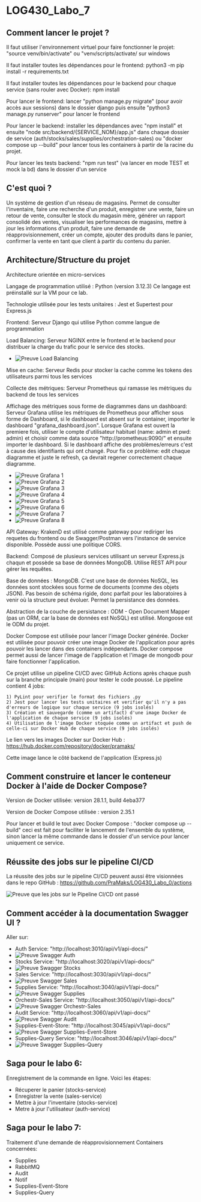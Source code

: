 # LOG430_Labo_7

## Comment lancer le projet ?
Il faut utiliser l'environnement virtuel pour faire fonctionner le projet: "source venv/bin/activate" ou "venv/scripts/activate/ sur windows

Il faut installer toutes les dépendances pour le frontend: python3 -m pip install -r requirements.txt

Il faut installer toutes les dépendances pour le backend pour chaque service (sans rouler avec Docker): npm install

Pour lancer le frontend: lancer "python manage.py migrate" (pour avoir accès aux sessions) dans le dossier django puis ensuite "python3 manage.py runserver" pour lancer le frontend

Pour lancer le backend: installer les dépendances avec "npm install" et ensuite "node src/backend/{SERVICE_NOM}/app.js" dans chaque dossier de service (auth/stocks/sales/supplies/orchestration-sales) ou "docker compose up --build" pour lancer tous les containers à partir de la racine du projet.

Pour lancer les tests backend: "npm run test" (va lancer en mode TEST et mock la bd) dans le dossier d'un service

## C'est quoi ?

Un système de gestion d'un réseau de magasins. Permet de consulter l'inventaire, faire une recherche d'un produit, enregistrer une vente, faire un retour de vente, consulter le stock du magasin mère, générer un rapport consolidé des ventes, visualiser les performances de magasins, mettre à jour les informations d'un produit, faire une demande de réapprovisionnement, créer un compte, ajouter des produits dans le panier, confirmer la vente en tant que client à partir du contenu du panier.

## Architecture/Structure du projet

Architecture orientée en micro-services

Langage de programmation utilisé : Python (version 3.12.3)
Ce langage est préinstallé sur la VM pour ce lab. 

Technologie utilisée pour les tests unitaires : Jest et Supertest pour Express.js

Frontend: Serveur Django qui utilise Python comme langue de programmation

Load Balancing: Serveur NGINX entre le frontend et le backend pour distribuer la charge du trafic pour le service des stocks.

- ![Preuve Load Balancing](docs/loadbalancing.png)

Mise en cache: Serveur Redis pour stocker la cache comme les tokens des utilisateurs parmi tous les services

Collecte des métriques: Serveur Prometheus qui ramasse les métriques du backend de tous les services

Affichage des métriques sous forme de diagrammes dans un dashboard: Serveur Grafana utilise les métriques de Prometheus pour afficher sous forme de Dashboard, si le dashboard est absent sur le container, importer le dashboard "grafana_dashboard.json". Lorsque Grafana est ouvert la premiere fois, utiliser le compte d'utilisateur habituel (name: admin et pwd: admin) et choisir comme data source "http://prometheus:9090/" et ensuite importer le dashboard. Si le dashboard affiche des problèmes/erreurs c'est à cause des identifiants qui ont changé. Pour fix ce problème: edit chaque diagramme et juste le refresh, ça devrait regener correctement chaque diagramme.

- ![Preuve Grafana 1](docs/grafana1.png)
- ![Preuve Grafana 2](docs/grafana2.png)
- ![Preuve Grafana 3](docs/grafana3.png)
- ![Preuve Grafana 4](docs/grafana4.png)
- ![Preuve Grafana 5](docs/grafana5.png)
- ![Preuve Grafana 6](docs/grafana6.png)
- ![Preuve Grafana 7](docs/grafana7.png)
- ![Preuve Grafana 8](docs/grafana8.png)

API Gateway: KrakenD est utilisé comme gateway pour rediriger les requetes du frontend ou de Swagger/Postman vers l'instance de service disponible. Possède aussi une politique CORS.

Backend: Composé de plusieurs services utilisant un serveur Express.js chaqun et possède sa base de données MongoDB. Utilise REST API pour gérer les requêtes.

Base de données : MongoDB. C'est une base de données NoSQL, les données sont stockées sous forme de documents (comme des objets JSON). Pas besoin de schéma rigide, donc parfait pour les laboratoires à venir où la structure peut évoluer. Permet la persistance des données.

Abstraction de la couche de persistance : ODM - Open Document Mapper (pas un ORM, car la base de données est NoSQL) est utilisé. Mongoose est le ODM du projet.

Docker Compose est utilisée pour lancer l'image Docker générée. Docker est utilisée pour pouvoir créer une image Docker de l'application pour après pouvoir les lancer dans des containers indépendants. Docker compose permet aussi de lancer l'image de l'application et l'image de mongodb pour faire fonctionner l'application.

Ce projet utilise un pipeline CI/CD avec GitHub Actions après chaque push sur la branche principale (main) pour tester le code poussé. Le pipeline contient 4 jobs:

    1) PyLint pour verifier le format des fichiers .py
    2) Jest pour lancer les tests unitaires et verifier qu'il n'y a pas d'erreurs de logique sur chaque service (9 jobs isolés)
    3) Création et sauvegarde (comme un artifact) d'une image Docker de l'application de chaque service (9 jobs isolés)
    4) Utilisation de l'image Docker stoquée comme un artifact et push de celle-ci sur Docker Hub de chaque service (9 jobs isolés)

Le lien vers les images Docker sur Docker Hub : https://hub.docker.com/repository/docker/pramaks/

Cette image lance le côté backend de l'application (Express.js)

## Comment construire et lancer le conteneur Docker à l'aide de Docker Compose?

Version de Docker utilisée: version 28.1.1, build 4eba377

Version de Docker Compose utilisée : version 2.35.1

Pour lancer et build le tout avec Docker Compose : "docker compose up --build" ceci est fait pour faciliter le lancement de l'ensemble du système,
sinon lancer la même commande dans le dossier d'un service pour lancer uniquement ce service.

## Réussite des jobs sur le pipeline CI/CD

La réussite des jobs sur le pipeline CI/CD peuvent aussi être visionnées dans le repo GitHub : https://github.com/PraMaks/LOG430_Labo_0/actions

![Preuve que les jobs sur le Pipeline CI/CD ont passé](docs/preuvePipelineCICD.png)

## Comment accéder à la documentation Swagger UI ?

Aller sur:
- Auth Service: "http://localhost:3010/api/v1/api-docs/"
- ![Preuve Swagger Auth](docs/PreuveSwagger1.png)
- Stocks Service: "http://localhost:3020/api/v1/api-docs/"
- ![Preuve Swagger Stocks](docs/PreuveSwagger2.png)
- Sales Service: "http://localhost:3030/api/v1/api-docs/"
- ![Preuve Swagger Sales](docs/PreuveSwagger3.png)
- Supplies Service: "http://localhost:3040/api/v1/api-docs/"
- ![Preuve Swagger Supplies](docs/PreuveSwagger4.png)
- Orchestr-Sales Service: "http://localhost:3050/api/v1/api-docs/"
- ![Preuve Swagger Orchestr-Sales](docs/PreuveSwagger5.png)
- Audit Service: "http://localhost:3060/api/v1/api-docs/"
- ![Preuve Swagger Audit](docs/PreuveSwagger6.png)
- Supplies-Event-Store: "http://localhost:3045/api/v1/api-docs/"
- ![Preuve Swagger Supplies-Event-Store](docs/PreuveSwagger7.png)
- Supplies-Query Service: "http://localhost:3046/api/v1/api-docs/"
- ![Preuve Swagger Supplies-Query](docs/PreuveSwagger8.png)

## Saga pour le labo 6:

Enregistrement de la commande en ligne.
Voici les étapes:
- Récuperer le panier (stocks-service)
- Enregistrer la vente (sales-service)
- Mettre à jour l'inventaire (stocks-service)
- Metre à jour l'utilisateur (auth-service)

## Saga pour le labo 7:

Traitement d'une demande de réapprovisionnement
Containers concernées:
- Supplies
- RabbitMQ
- Audit
- Notif
- Supplies-Event-Store
- Supplies-Query